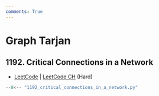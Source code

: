 ```yaml
---
comments: True
---
```


# Graph Tarjan

## 1192. Critical Connections in a Network

-   [LeetCode](https://leetcode.com/problems/critical-connections-in-a-network/) | [LeetCode CH](https://leetcode.cn/problems/critical-connections-in-a-network/) (Hard)

```python
--8<-- "1192_critical_connections_in_a_network.py"
```
